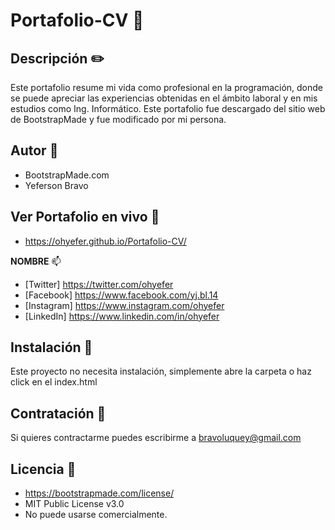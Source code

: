 # Portafolio-CV :paperclip:
## Descripción :pencil2:
Este portafolio resume mi vida como profesional en la programación, donde se puede apreciar las experiencias obtenidas en el ámbito laboral y en mis estudios como Ing. Informático. 
Este portafolio fue descargado del sitio web de BootstrapMade y fue modificado por mi persona.

## Autor :mag_right:
* BootstrapMade.com
* Yeferson Bravo

## Ver Portafolio en vivo :link:
* https://ohyefer.github.io/Portafolio-CV/

**NOMBRE** :mailbox:

* [Twitter] https://twitter.com/ohyefer
* [Facebook] https://www.facebook.com/yj.bl.14
* [Instagram] https://www.instagram.com/ohyefer
* [LinkedIn] https://www.linkedin.com/in/ohyefer

## Instalación :wrench:
Este proyecto no necesita instalación, simplemente abre la carpeta o haz click en el index.html

## Contratación :handshake:
Si quieres contractarme puedes escribirme a bravoluquey@gmail.com

## Licencia :key:
* https://bootstrapmade.com/license/
* MIT Public License v3.0
* No puede usarse comercialmente.
